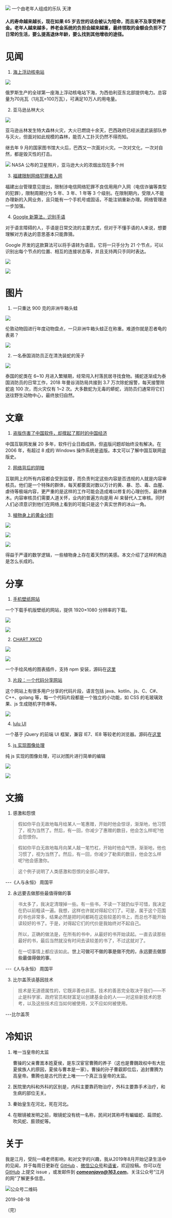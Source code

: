 ![](https://raw.githubusercontent.com/superJavo/image/master/oldteam.jpg)
一个由老年人组成的乐队  天津

#### 人的寿命越来越长，现在如果 65 岁去世的话会被认为短命，而且来不及享受养老金。老年人越来越多，养老金系统的负担会越来越重，最终领取的金额会负担不了日常的生活，要么提高退休年龄，要么找到其他增收的途径。

# 见闻

1. [海上浮动核电站](https://www.zaobao.com/znews/international/story20190824-983404)   

![](https://raw.githubusercontent.com/superJavo/image/master/ship.jpg)

俄罗斯生产的全球第一座海上浮动核电站下海，为西伯利亚东北部提供电力。总容量为70兆瓦（1兆瓦=100万瓦），可满足10万人的用电量。

2. 亚马逊丛林大火

![](https://raw.githubusercontent.com/superJavo/image/master/amazon.jpg)

亚马逊丛林发生特大森林火灾，大火已燃烧十余天，巴西政府已经派遣武装部队参与灭火，但面对如此规模的森林，能否人工扑灭仍然不得而知。  

继去年 9 月的国家图书馆大火后，巴西又一次面对火灾。一次对文化，一次对自然，都是毁灭性的打击。

![](https://raw.githubusercontent.com/superJavo/image/master/amazon2.jpg)
NASA 公布的卫星照片，亚马逊大火的浓烟出现在多个州

3. [福建限制网络犯罪者入网](http://fjca.miit.gov.cn/News/13612.html)  

福建出台管理意见提出，限制涉电信网络犯罪不良信用用户入网（电信诈骗等类型的犯罪），限制周期分为 5 年、3 年、1 年等 3 个级别。在限制期内，受限人不能办理新的入网业务，且只能有一个手机号或固话，不能注销重新办理。网络管理进一步加强。

4. [Google 新算法，识别手语](https://www.bbc.com/news/technology-49410945)  

对于语言障碍的人，手语是日常交流的主要方式，但对于不懂手语的人来说，想要理解对方表达的意思基本只能靠猜。

Google 开发的这款算法可以将手语转为语音。它将一只手分为 21 个节点，可以识别出每个节点的位置、相互的连接状态等，并且支持两只手同时表达。

![](https://raw.githubusercontent.com/superJavo/image/master/hand.png)

![](https://raw.githubusercontent.com/superJavo/image/master/hand.gif)


# 图片

1. 一只重达 900 克的非洲牛箱头蛙

![](https://raw.githubusercontent.com/superJavo/image/master/fatfrog.jpg)

伦敦动物园进行年度动物盘点，一只非洲牛箱头蛙正在称重。难道你就是忍者龟的表弟？

![](https://raw.githubusercontent.com/superJavo/image/master/tortoise.jpg)

2. 一名泰国消防员正在清洗装蛇的笼子

![](https://raw.githubusercontent.com/superJavo/image/master/snake.jpg)

泰国的蛇类在 6~10 月进入繁殖期，经常闯入村落民居寻找食物。捕蛇逐渐成为泰国消防员的日常工作，2018 年曼谷消防局共接到 3.7 万次除蛇报警，每天接警除蛇逾 100 次，而火灾仅有 1~2 次。大多数蛇为无毒的蟒蛇，消防员们通常将它们送往野生动物中心，最终放归自然。

# 文章

1. [盗版伤害了中国软件，却撑起了那时的中国经济](https://dajia.qq.com/original/category/lyj20180428.html) 

中国互联网发展 20 多年，软件行业日趋成熟，但盗版问题却始终没有解决。在 2006 年，有超过 8 成的 Windows 操作系统是盗版。本文可以了解中国互联网盗版史。

2. [网络背后的阴暗](https://www.ifanr.com/1246758)   

互联网上的所有内容都会受到监督，而负责判定这些内容是否违规的人就是内容审核员。他们是一个特殊的群体，每天都要面对数以万计的黄、暴、恐、毒、血腥、虐待等极端内容，更严重的是这样的工作可能会造成难以修复的心理创伤，最终麻木。内容审核员们需要人道关怀，业内的普遍方向是用 AI 来替代人工审核。同时人们必须意识到他们在网络上看到的可能只是这个真实世界的冰山一角。

3. [植物身上的黄金分割](https://card.weibo.com/article/m/show/id/2309404407466321379574)  

![](https://raw.githubusercontent.com/superJavo/image/master/qsl.jpg)  

![](https://raw.githubusercontent.com/superJavo/image/master/xrk.jpg)  

![](https://raw.githubusercontent.com/superJavo/image/master/dylh.jpg)

得益于严谨的数学逻辑，一些植物身上存在着天然的美感。本文介绍了这样的构造是怎么长成的。

# 分享

1. [手机壁纸网站](https://mc-myth.cn/files/wallpaper)   

一个下载手机版壁纸的网站，提供 1920×1080 分辨率的下载。

![](https://raw.githubusercontent.com/superJavo/image/master/wallpaper2.png)  

![](https://raw.githubusercontent.com/superJavo/image/master/wallpaper1.png)  


2. [CHART.XKCD](https://timqian.com/chart.xkcd)  

![](https://raw.githubusercontent.com/superJavo/image/master/CHART.XKCD.png)

![](https://raw.githubusercontent.com/superJavo/image/master/CHART.XKCD2.png)

一个手绘风格的图表插件，支持 npm 安装，源码在[这里](https://github.com/timqian/chart.xkcd)

3. [片段：一个代码分享网站](https://pianduan.fun/)  

这个网站上有很多用户分享的代码片段，语言包括 java、kotlin、js、C、C#、C++、golang 等，每一个代码片段都是一个独立的小功能，如 CSS 的毛玻璃效果、js 生成随机字符串等。

![](https://raw.githubusercontent.com/superJavo/image/master/pianduan.png)

4. [lulu UI](https://l-ui.com)

一个基于 jQuery 的前端 UI 框架，兼容 IE7、IE8 等较老的浏览器。源码在[这里](https://github.com/yued-fe/lulu)

5. [js 实现图像处理](https://chenshenhai.github.io/pictool-doc)

纯 js 实现的图像处理，可以对图片进行简单的编辑

![](https://raw.githubusercontent.com/superJavo/image/master/pictool.png)

![](https://raw.githubusercontent.com/superJavo/image/master/pictool.gif)

# 文摘

1. 感激和怨恨

>假如你平白无故地每月给某人一笔惠赠，开始时他会惊讶，渐渐地，他习惯了，视为当然了。然后，有一回，你减少了惠赠的数目，他会怎么样呢?他会怨恨你。　　

>假如你平白无故地每月向某人敲一笔竹杠，开始时他会气愤，渐渐地，他也习惯了，视为当然了。然后，有一回，你减少了勒索的数目，他会怎么样呢?他会感激你。  

>这个例子说明了人类感激和怨恨的全部心理学。  

---《人与永恒》 周国平

2. 永远要去做那些最值得做的事

>书太多了，我决定清理掉一些。有一些书，不读一下就扔似乎可惜，我决定在扔以前粗读一遍。我想，这样也许就对得起它们了。可是，属于这个范围的书也非常多，结果必然是把时间都耗在这些较差的书上，而总也不能开始读较好的书了。于是，对得起它们的代价是我始终对不起自己。  

>所以，正确的做法是，在所有的书中，从最好的书开始读起。一直去读那些最好的书，最后当然就没有时间去读较差的书了，不过这就对了。  

>在一切事情上都应该如此。**世上可做可不做的事是做不完的，永远要去做那些最值得做的事**。

---《人与永恒》 周国平

3. 比尔盖茨谈基因技术

>技术是无道德属性的，它既非善也非恶。技术的善恶完全取决于我们——不止是科学家、政府官员和财富足以创建基金会的人——对这些新技术的思考，以及这些技术应当如何被使用，又不应如何被使用。

---比尔盖茨

# 冷知识

1. 唯一当皇帝的太监

    曹操的父亲曹嵩本姓夏侯，是东汉宦官曹腾的养子（这也是曹魏政权中有大批夏侯族人的原因，夏侯与曹本是一家）。曹操的孙子曹叡即位后，追封曹腾为高皇帝。曹腾也是古代历史上唯一一个真正当皇帝的太监。

2. 医院里内科和外科的区别是，内科主要靠药物治疗，外科主要靠手术治疗，和生病的部位无关。

3. 秦始皇生在河北，死在河北。

4. 在眼镜被发明之前，眼镜蛇没有统一名称，民间对其称呼有蝙蝠蛇、扁颈蛇、吹风蛇、膨颈蛇等。

# 关于

我是江月，受阮一峰老师影响，和对文字的兴趣，我从2019年8月开始记录生活中的见闻，并于每周日更新在 [GitHub](https://superjavo.github.io/weekly) 、[微信公众号](https://weixin.sogou.com/weixin?type=1&s_from=input&query=Javo-Net&ie=utf8&_sug_=n&_sug_type_=)和[语雀](https://www.yuque.com/javo/weekly)，欢迎投稿。你可以在 [GitHub](https://github.com/superJavo/weekly) 上提交 issue ，或发邮件到 [***comeonjavo@163.com***](mailto://comeonjavo@163.com)。关注公众号“江月的网”了解更多信息。   

![公众号二维码](https://raw.githubusercontent.com/superJavo/image/master/wx_logo.jpg)

2019-08-18  

（完）